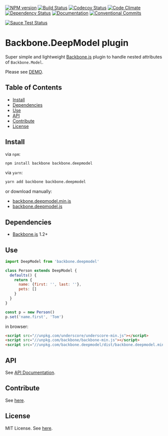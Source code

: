 [![NPM version][npm-version-image]][npm-url]
[![Build Status][travis-image]][travis-url]
[![Codecov Status][codecov-image]][codecov-url]
[![Code Climate][codeclimate-image]][codeclimate-url]
[![Dependency Status][dependency-image]][dependency-url]
[![Documentation][documentation-image]][documentation-url]
[![Conventional Commits][conventionalcommits-image]][conventionalcommits-url]

[![Sauce Test Status][saucelabs-image]][saucelabs-url]

# Backbone.DeepModel plugin

Super simple and lightweight [Backbone.js](http://backbonejs.org/) plugin
to handle nested attributes of `Backbone.Model`.

Please see [DEMO](https://ybiquitous.github.io/backbone.deepmodel/demo).

## Table of Contents

- [Install](#install)
- [Dependencies](#dependencies)
- [Use](#use)
- [API](#api)
- [Contribute](#contribute)
- [License](#license)

## Install

via `npm`:

```sh
npm install backbone backbone.deepmodel
```

via `yarn`:

```sh
yarn add backbone backbone.deepmodel
```

or download manually:

- [backbone.deepmodel.min.js](https://unpkg.com/backbone.deepmodel/dist/backbone.deepmodel.min.js)
- [backbone.deepmodel.js](https://unpkg.com/backbone.deepmodel/dist/backbone.deepmodel.js)

## Dependencies

- [Backbone.js](http://backbonejs.org/) 1.2+

## Use

```js
import DeepModel from 'backbone.deepmodel'

class Person extends DeepModel {
  defaults() {
    return {
      name: {first: '', last: ''},
      pets: []
    }
  }
}

const p = new Person()
p.set('name.first', 'Tom')
```

in browser:

```html
<script src="//unpkg.com/underscore/underscore-min.js"></script>
<script src="//unpkg.com/backbone/backbone-min.js"></script>
<script src="//unpkg.com/backbone.deepmodel/dist/backbone.deepmodel.min.js"></script>
```

## API

See [API Documentation](https://doc.esdoc.org/github.com/ybiquitous/backbone.deepmodel/identifiers.html).

## Contribute

See [here](CONTRIBUTING.md).

## License

MIT License. See [here](LICENSE).

[npm-url]: https://npmjs.org/package/backbone.deepmodel
[npm-version-image]: https://img.shields.io/npm/v/backbone.deepmodel.svg
[npm-downloads-image]: https://img.shields.io/npm/dm/backbone.deepmodel.svg

[travis-url]: https://travis-ci.org/ybiquitous/backbone.deepmodel
[travis-image]: https://img.shields.io/travis/ybiquitous/backbone.deepmodel.svg

[codecov-url]: https://codecov.io/gh/ybiquitous/backbone.deepmodel
[codecov-image]: https://codecov.io/gh/ybiquitous/backbone.deepmodel/branch/master/graph/badge.svg

[dependency-url]: https://david-dm.org/ybiquitous/backbone.deepmodel
[dependency-image]: https://img.shields.io/david/ybiquitous/backbone.deepmodel.svg
[dev-dependency-url]: https://david-dm.org/ybiquitous/backbone.deepmodel#info=devDependencies
[dev-dependency-image]: https://img.shields.io/david/dev/ybiquitous/backbone.deepmodel.svg

[documentation-url]: https://doc.esdoc.org/github.com/ybiquitous/backbone.deepmodel/
[documentation-image]: https://doc.esdoc.org/github.com/ybiquitous/backbone.deepmodel/badge.svg

[codeclimate-url]: https://codeclimate.com/github/ybiquitous/backbone.deepmodel
[codeclimate-image]: https://codeclimate.com/github/ybiquitous/backbone.deepmodel/badges/gpa.svg

[conventionalcommits-url]: https://conventionalcommits.org
[conventionalcommits-image]: https://img.shields.io/badge/Conventional%20Commits-1.0.0-yellow.svg

[saucelabs-url]: https://saucelabs.com/beta/builds/cef26002b550423191e4d8d8cbb1ed64
[saucelabs-image]: https://saucelabs.com/browser-matrix/ybiquitous.svg
